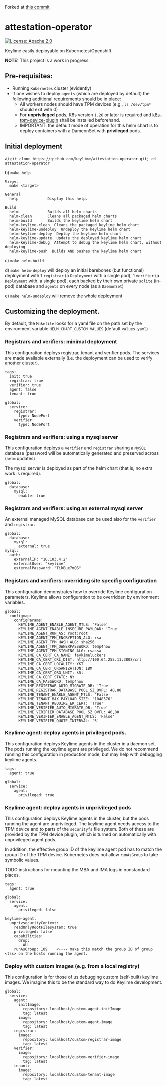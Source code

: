 Forked at [this commit](https://github.com/keylime/attestation-operator/tree/af881f0d4216851316e46dac07f4cac8add443c2)

# attestation-operator

[![License: Apache 2.0](https://img.shields.io/badge/license-Apache%202-blue)](https://www.apache.org/licenses/LICENSE-2.0)

Keylime easily deployable on Kubernetes/Openshift.

**NOTE:** This project is a work in progress.

## Pre-requisites:
* Running `Kubernetes` cluster (evidently)
* If one wishes to deploy `agents` (which are deployed by default) the following additional requirements should be in place:
    * All workers nodes should have TPM devices (e.g., `ls /dev/tpm*` should exit with 0)
    * For **unprivileged** pods, K8s version `1.26` or later is required and [k8s-tpm-device-plugin](https://github.com/githedgehog/k8s-tpm-device-plugin) shall be installed beforehand. 
    * IMPORTANT: the default mode of operation for this helm chart is to deploy containers with a DameonSet with **privileged** pods.

## Initial deployment
a) `git clone https://github.com/keylime/attestation-operator.git; cd attestation-operator`

b) `make help`
```
Usage:
  make <target>

General
  help             Display this help.

Build
  helm             Builds all helm charts
  helm-clean       Cleans all packaged helm charts
  helm-build       Builds the keylime helm chart
  helm-keylime-clean  Cleans the packaged keylime helm chart
  helm-keylime-undeploy  Undeploy the keylime helm chart
  helm-keylime-deploy  Deploy the keylime helm chart
  helm-keylime-update  Update the deployed keylime helm chart
  helm-keylime-debug  Attempt to debug the keylime helm chart, without deploying
  helm-keylime-push  Builds AND pushes the keylime helm chart
```
c) `make helm-build`

d) `make helm-deploy` will deploy an initial barebones (but functional) deployment with 1 `registrar` (a `Deployment` with a single pod), 1 `verifier` (a `Deployment` with. a single pod), each backed by their own private `sqlite` (in-pod) database and `agents` on every node (as a `DaemonSet`)

e) `make helm-undeploy` will remove the whole deployment

## Customizing the deployment.

By default, the `Makefile` looks for a yaml file on the path set by
the environment variable `HELM_CHART_CUSTOM_VALUES` (default
`values.yaml`)

### Registrars and verifiers: minimal deployment

This configuration deploys registrar, tenant and verifier pods. The
services are made available externally (i.e. the deployment can be
used to verify another cluster).

```
tags:
  init: true
  registrar: true
  verifier: true
  agent: false
  tenant: true

global:
  service:
    registrar:
      type: NodePort
    verifier:
      type: NodePort
```

### Registrars and verifiers: using a mysql server

This configuration deploys a `verifier` and `registrar` sharing a
`MySQL` database (password will be automatically generated and
preserved across (`helm` updates)

The mysql server is deployed as part of the helm chart (that is, no
extra work is required).

```
global:
  database:
    mysql:
      enable: true
```

### Registrars and verifiers: using an external mysql server

An external managed MySQL database can be used also for the `verifier` and `registrar`:

```
global:
  database:
    mysql:
      external: true
mysql:
  auth:
    externalIP: "10.103.4.2"
    externalUser: "keylime"
    externalPassword: "TikBue7mQS"
```

### Registars and verifiers: overriding site specifig configuration


This configuration demonstrates how to override Keylime configuration
parameters. Keylime allows configuration to be overridden by
environment variables.

```
global:
  configmap:
    configParams:
      KEYLIME_AGENT_ENABLE_AGENT_MTLS: 'False'
      KEYLIME_AGENT_ENABLE_INSECURE_PAYLOAD: 'True'
      KEYLIME_AGENT_RUN_AS: root:root
      KEYLIME_AGENT_TPM_ENCRYPTION_ALG: rsa
      KEYLIME_AGENT_TPM_HASH_ALG: sha256
      KEYLIME_AGENT_TPM_OWNERPASSWORD: temp4now
      KEYLIME_AGENT_TPM_SIGNING_ALG: rsassa
      KEYLIME_CA_CERT_CA_NAME: feykimeluckers
      KEYLIME_CA_CERT_CRL_DIST: http://100.64.255.11:3808/crl
      KEYLIME_CA_CERT_LOCALITY: YKT
      KEYLIME_CA_CERT_ORGANIZATION: IBM
      KEYLIME_CA_CERT_ORG_UNIT: k5l
      KEYLIME_CA_CERT_STATE: NY
      KEYLIME_CA_PASSWORD: temp4now
      KEYLIME_REGISTRAR_AUTO_MIGRATE_DB: 'True'
      KEYLIME_REGISTRAR_DATABASE_POOL_SZ_OVFL: 40,80
      KEYLIME_TENANT_ENABLE_AGENT_MTLS: 'False'
      KEYLIME_TENANT_MAX_PAYLOAD_SIZE: '1048576'
      KEYLIME_TENANT_REQUIRE_EK_CERT: 'True'
      KEYLIME_VERIFIER_AUTO_MIGRATE_DB: 'True'
      KEYLIME_VERIFIER_DATABASE_POOL_SZ_OVFL: 40,80
      KEYLIME_VERIFIER_ENABLE_AGENT_MTLS: 'False'
      KEYLIME_VERIFIER_QUOTE_INTERVAL: '5'
```

### Keylime agent: deploy agents in privileged pods.

This configuration deploys Keylime agents in the cluster in a daemon
set. The pods running the keylime agent are privileged. We do not
recommend running this configuration in production mode, but may help
with debugging keylime agents.


```
tags:
  agent: true

global:
  service:
    agent:
      privileged: true
```

### Keylime agent: deploy agents in unprivileged pods

This configuration deploys Keylime agents in the cluster, but the pods
running the agent are unprivileged. The keylime agent needs access to
the TPM device and to parts of the `securityfs` file system. Both of
these are provided by the TPM device plugin, which is turned on
automatically with unprivileged agent pods.

In addition, the effective group ID of the keylime agent pod has to
match the group ID of the TPM device. Kubernetes does not allow
`runAsGroup` to take symbolic values.


TODO instructions for mounting the MBA and IMA logs in nonstandard places.

```
tags:
  agent: true

global:
  service:
    agent:
      privileged: false

keylime-agent:
  unprivsecurityContext:
    readOnlyRootFilesystem: true
    privileged: false
    capabilities:
      drop:
      - ALL
    runAsGroup: 109    <---- make this match the group ID of group <tss> on the hosts running the agent.
```



### Deploy with custom images (e.g. from a local registry)

This configuration is for those of us debugging custom (self-built)
keylime images. We imagine this to be the standard way to do Keylime
development.

```
global:
  service:
    agent:
      initImage:
        repository: localhost/custom-agent-initImage
        tag: latest
      image:
        repository: localhost/custom-agent-image
        tag: latest
    registrar:
      image:
        repository: localhost/custom-registrar-image
        tag: latest
    verifier:
      image:
        repository: localhost/custom-verifier-image
        tag: latest
    tenant:
      image:
        repository: localhost/custom-tenant-image
        tag: latest
```
